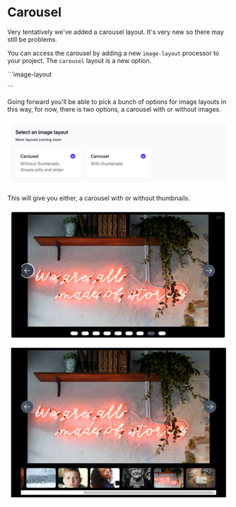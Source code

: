 # Carousel

Very tentatively we've added a carousel layout. It's very new so there may still be problems.

You can access the carousel by adding a new `image-layout` processor to your project. The `carousel` layout is a new option.

\```image-layout

\```

Going forward you'll be able to pick a bunch of options for image layouts in this way, for now,
there is two options, a carousel with or without images.

![Layout Picker](layout-picker.jpg)

This will give you either, a carousel with or without thumbnails.

![Without Thumbnails](carousel-without-thumbnails.jpg)
![With Thumbnails](carousel-with-thumbnails.jpg)
